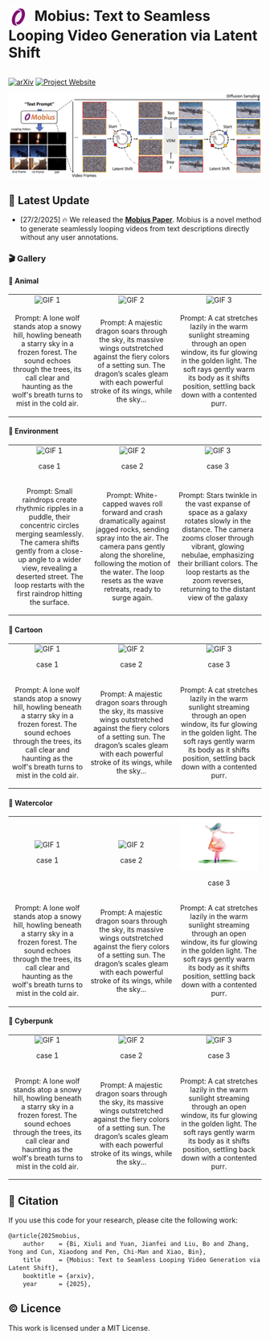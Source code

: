 <h1 style="display: inline-block;">
    <img src="./assets/logo.png" alt="Icon" width="40" height="40" style="vertical-align: middle; margin-right: 5px;">
    Mobius: Text to Seamless Looping Video Generation via Latent Shift
</h1>

[![arXiv](https://img.shields.io/badge/arXiv-1234.1234-8A2BE2?style=for-the-badge&logo=arxiv&logoColor=white)]() [![Project Website](https://img.shields.io/badge/Website-Project%20Page-4682B4?style=for-the-badge&logo=github&logoColor=white)](https://mobius-diffusion.github.io/) 

![title](./assets/algorithm.jpg)

## 🔮 Latest Update

- [27/2/2025] 🔥 We released the **[Mobius Paper](https://arxiv.org/abs/2312.16476)**. Mobius is a novel method to generate seamlessly looping videos from text descriptions directly without any user annotations.

<!-- ## 📌 Installation Guide

### 🛠️ Step 1:


### 🛠️ Step 2:  -->

### 🎬 Gallery

#### 🧸 Animal
<table border="0" style="width: 100%; text-align: center;">
  <tr>
    <td>
      <img src="./assets/gallery/animal/case_1_loop.gif" alt="GIF 1" width="100%">
    </td>
    <td>
      <img src="./assets/gallery/animal/case_2_loop.gif" alt="GIF 2" width="100%">
    </td>
    <td>
      <img src="./assets/gallery/animal/case_3_loop.gif" alt="GIF 3" width="100%">
    </td>
  </tr>
  <tr>
    <td>
      <p>Prompt: A lone wolf stands atop a snowy hill, howling beneath a starry sky in a frozen forest. The sound echoes through the trees, its call clear and haunting as the wolf's breath turns to mist in the cold air.</p>
    </td>
    <td>
      <p>Prompt: A majestic dragon soars through the sky, its massive wings outstretched against the fiery colors of a setting sun. The dragon’s scales gleam with each powerful stroke of its wings, while the sky...</p>
    </td>
    <td>
      <p>Prompt: A cat stretches lazily in the warm sunlight streaming through an open window, its fur glowing in the golden light. The soft rays gently warm its body as it shifts position, settling back down with a contented purr.</p>
    </td>
  </tr>
    
</table>


#### 🧩 Environment
<table border="0" style="width: 100%; text-align: center;">
  <tr>
    <td>
      <img src="./assets/gallery/envirnment/case_4_loop.gif" alt="GIF 1" width="100%">
      <p>case 1</p>
    </td>
    <td>
      <img src="./assets/gallery/envirnment/case_5_loop.gif" alt="GIF 2" width="100%">
      <p>case 2</p>
    </td>
    <td>
      <img src="./assets/gallery/envirnment/case_6_loop.gif" alt="GIF 3" width="100%">
      <p>case 3</p>
    </td>
  </tr>
  <tr>
    <td>
      <p>
        Prompt: Small raindrops create rhythmic ripples in a puddle, their concentric circles merging seamlessly. The camera shifts gently from a close-up angle to a wider view, revealing a deserted street. The loop restarts with the first raindrop hitting the surface. 
      </p>
    </td>
    <td>
        <p>
            Prompt: White-capped waves roll forward and crash dramatically against jagged rocks, sending spray into the air. The camera pans gently along the shoreline, following the motion of the water. The loop resets as the wave retreats, ready to surge again.
        </p>
    </td>
    <td>
        <p>
            Prompt: Stars twinkle in the vast expanse of space as a galaxy rotates slowly in the distance. The camera zooms closer through vibrant, glowing nebulae, emphasizing their brilliant colors. The loop restarts as the zoom reverses, returning to the distant view of the galaxy
        </p>
    </td>
  </tr>
</table>

#### 🎠 Cartoon
<table border="0" style="width: 100%; text-align: center;">
  <tr>
    <td>
      <img src="./assets/gallery/cartoon/case_7_loop.gif" alt="GIF 1" width="100%">
      <p>case 1</p>
    </td>
    <td>
      <img src="./assets/gallery/cartoon/case_8_loop.gif" alt="GIF 2" width="100%">
      <p>case 2</p>
    </td>
    <td>
      <img src="./assets/gallery/cartoon/case_9_loop.gif" alt="GIF 3" width="100%">
      <p>case 3</p>
    </td>
  </tr>
  <tr>
    <td>
      <p>Prompt: A lone wolf stands atop a snowy hill, howling beneath a starry sky in a frozen forest. The sound echoes through the trees, its call clear and haunting as the wolf's breath turns to mist in the cold air.</p>
    </td>
    <td>
      <p>Prompt: A majestic dragon soars through the sky, its massive wings outstretched against the fiery colors of a setting sun. The dragon’s scales gleam with each powerful stroke of its wings, while the sky...</p>
    </td>
    <td>
      <p>Prompt: A cat stretches lazily in the warm sunlight streaming through an open window, its fur glowing in the golden light. The soft rays gently warm its body as it shifts position, settling back down with a contented purr.</p>
    </td>
  </tr>
</table>

#### 🎨 Watercolor
<table border="0" style="width: 100%; text-align: center;">
  <tr>
    <td>
      <img src="./assets/gallery/watercolor/case_10_loop.gif" alt="GIF 1" width="100%">
      <p>case 1</p>
    </td>
    <td>
      <img src="./assets/gallery/watercolor/case_11_loop.gif" alt="GIF 2" width="100%">
      <p>case 2</p>
    </td>
    <td>
      <img src="./assets/gallery/watercolor/case_12_loop.gif" alt="GIF 3" width="100%">
      <p>case 3</p>
    </td>
  </tr>
  <tr>
    <td>
      <p>Prompt: A lone wolf stands atop a snowy hill, howling beneath a starry sky in a frozen forest. The sound echoes through the trees, its call clear and haunting as the wolf's breath turns to mist in the cold air.</p>
    </td>
    <td>
      <p>Prompt: A majestic dragon soars through the sky, its massive wings outstretched against the fiery colors of a setting sun. The dragon’s scales gleam with each powerful stroke of its wings, while the sky...</p>
    </td>
    <td>
      <p>Prompt: A cat stretches lazily in the warm sunlight streaming through an open window, its fur glowing in the golden light. The soft rays gently warm its body as it shifts position, settling back down with a contented purr.</p>
    </td>
  </tr>
</table>

#### 🥽 Cyberpunk
<table border="0" style="width: 100%; text-align: center;">
  <tr>
    <td>
      <img src="./assets/gallery/cyberpunk/case_13_loop.gif" alt="GIF 1" width="100%">
      <p>case 1</p>
    </td>
    <td>
      <img src="./assets/gallery/cyberpunk/case_14_loop.gif" alt="GIF 2" width="100%">
      <p>case 2</p>
    </td>
    <td>
      <img src="./assets/gallery/cyberpunk/case_15_loop.gif" alt="GIF 3" width="100%">
      <p>case 3</p>
    </td>
  </tr>
  <tr>
    <td>
      <p>Prompt: A lone wolf stands atop a snowy hill, howling beneath a starry sky in a frozen forest. The sound echoes through the trees, its call clear and haunting as the wolf's breath turns to mist in the cold air.</p>
    </td>
    <td>
      <p>Prompt: A majestic dragon soars through the sky, its massive wings outstretched against the fiery colors of a setting sun. The dragon’s scales gleam with each powerful stroke of its wings, while the sky...</p>
    </td>
    <td>
      <p>Prompt: A cat stretches lazily in the warm sunlight streaming through an open window, its fur glowing in the golden light. The soft rays gently warm its body as it shifts position, settling back down with a contented purr.</p>
    </td>
  </tr>
</table>

<!-- ## 📋 TODO

- [x] Release the paper.
- [ ] Release the code. -->


## :paperclip: Citation

If you use this code for your research, please cite the following work:

```
@article{2025mobius,
    author    = {Bi, Xiuli and Yuan, Jianfei and Liu, Bo and Zhang, Yong and Cun, Xiaodong and Pen, Chi-Man and Xiao, Bin},
    title     = {Mobius: Text to Seamless Looping Video Generation via Latent Shift},
    booktitle = {arxiv},
    year      = {2025},
```

## :copyright: Licence

This work is licensed under a MIT License.